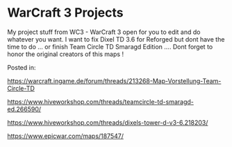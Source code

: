 # WarCraft 3 Projects
   My project stuff from WC3 - WarCraft 3 open for you to edit and do whatever you want. I want to fix Dixel TD 3.6 for Reforged but dont have the time to do ... or finish Team Circle TD Smaragd Edition ....  Dont forget to honor the original creators of this maps !

Posted in:

https://warcraft.ingame.de/forum/threads/213268-Map-Vorstellung-Team-Circle-TD

https://www.hiveworkshop.com/threads/teamcircle-td-smaragd-ed.266590/

https://www.hiveworkshop.com/threads/dixels-tower-d-v3-6.218203/

https://www.epicwar.com/maps/187547/
